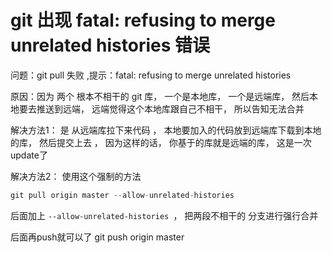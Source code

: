 # git 出现 fatal: refusing to merge unrelated histories 错误


问题：git pull 失败 ,提示：fatal: refusing to merge unrelated histories

原因：因为 两个 根本不相干的 git 库， 一个是本地库， 一个是远端库， 然后本地要去推送到远端， 远端觉得这个本地库跟自己不相干， 所以告知无法合并

解决方法1： 是 从远端库拉下来代码 ， 本地要加入的代码放到远端库下载到本地的库， 然后提交上去 ， 因为这样的话， 你基于的库就是远端的库， 这是一次update了

解决方法2：
使用这个强制的方法
```c
git pull origin master --allow-unrelated-histories
```

后面加上 `--allow-unrelated-histories `， 把两段不相干的 分支进行强行合并

后面再push就可以了 git push origin master
